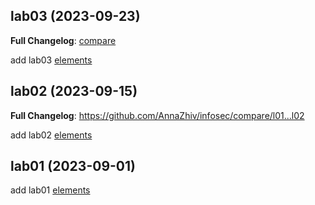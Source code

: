 ## lab03 (2023-09-23)

**Full Changelog**: [compare](https://github.com/AnnaZhiv/infosec/compare/l02...l03)

add lab03 [elements](https://github.com/AnnaZhiv/infosec/commit/8e1b35cc024dcde2d25f12baf7fd9640118e6edb)

## lab02 (2023-09-15)

**Full Changelog**: https://github.com/AnnaZhiv/infosec/compare/l01...l02

add lab02 [elements](https://github.com/AnnaZhiv/infosec/commit/b51cf72dbbaf184216b95636684b1a794e5c2836)

## lab01 (2023-09-01)

add lab01 [elements]( https://github.com/AnnaZhiv/infosec/commits/l01) 